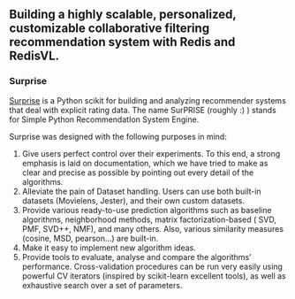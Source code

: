 ## Building a highly scalable, personalized, customizable collaborative filtering recommendation system with Redis and RedisVL.




### Surprise

[Surprise](https://surpriselib.com/) is a Python scikit for building and analyzing recommender systems that deal with explicit rating data.
The name SurPRISE (roughly :) ) stands for Simple Python RecommendatIon System Engine.

Surprise was designed with the following purposes in mind:

1. Give users perfect control over their experiments. To this end, a strong emphasis is laid on documentation, which we have tried to make as clear and precise as possible by pointing out every detail of the algorithms.
2. Alleviate the pain of Dataset handling. Users can use both built-in datasets (Movielens, Jester), and their own custom datasets.
3. Provide various ready-to-use prediction algorithms such as baseline algorithms, neighborhood methods, matrix factorization-based ( SVD, PMF, SVD++, NMF), and many others. Also, various similarity measures (cosine, MSD, pearson…) are built-in.
4. Make it easy to implement new algorithm ideas.
5. Provide tools to evaluate, analyse and compare the algorithms’ performance. Cross-validation procedures can be run very easily using powerful CV iterators (inspired by scikit-learn excellent tools), as well as exhaustive search over a set of parameters.































